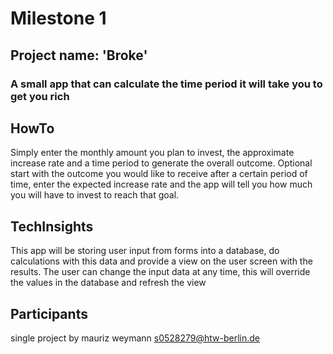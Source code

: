 # Milestone 1

## Project name: 'Broke'

### A small app that can calculate the time period it will take you to get you rich

## HowTo

Simply enter the monthly amount you plan to invest, the approximate increase rate and a time period to generate the overall outcome.
Optional start with the outcome you would like to receive after a certain period of time, enter the expected increase rate and the app will tell you how much you will have to invest to reach that goal.

## TechInsights

This app will be storing user input from forms into a database, do calculations with this data and provide a view on the user screen with the results.
The user can change the input data at any time, this will override the values in the database and refresh the view

## Participants

single project by mauriz weymann 
s0528279@htw-berlin.de


